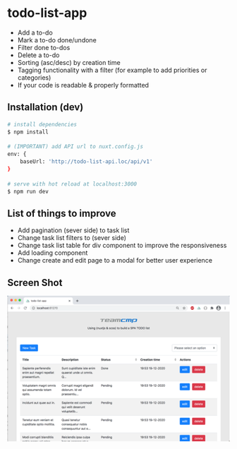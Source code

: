 # todo-list-app
- Add a to-do
- Mark a to-do done/undone
- Filter done to-dos
- Delete a to-do
- Sorting (asc/desc) by creation time
- Tagging functionality with a filter (for example to add priorities or categories)
- If your code is readable & properly formatted

## Installation (dev)
```bash
# install dependencies
$ npm install

# (IMPORTANT) add API url to nuxt.config.js
env: {
    baseUrl: 'http://todo-list-api.loc/api/v1'
}

# serve with hot reload at localhost:3000
$ npm run dev
```

## List of things to improve
- Add pagination (sever side) to task list
- Change task list filters to (sever side)
- Change task list table for div component to improve the responsiveness
- Add loading component
- Change create and edit page to a modal for better user experience

## Screen Shot
![todo-result](./assets/images/screenshot.png?raw=true "Result")
